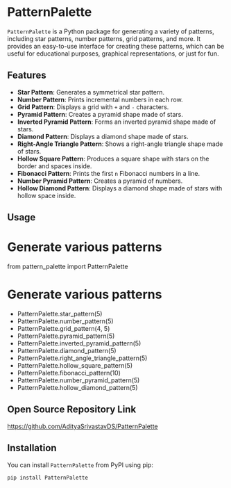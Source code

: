 # PatternPalette

`PatternPalette` is a Python package for generating a variety of patterns, including star patterns, number patterns, grid patterns, and more. It provides an easy-to-use interface for creating these patterns, which can be useful for educational purposes, graphical representations, or just for fun.

## Features

- **Star Pattern**: Generates a symmetrical star pattern.
- **Number Pattern**: Prints incremental numbers in each row.
- **Grid Pattern**: Displays a grid with `+` and `-` characters.
- **Pyramid Pattern**: Creates a pyramid shape made of stars.
- **Inverted Pyramid Pattern**: Forms an inverted pyramid shape made of stars.
- **Diamond Pattern**: Displays a diamond shape made of stars.
- **Right-Angle Triangle Pattern**: Shows a right-angle triangle shape made of stars.
- **Hollow Square Pattern**: Produces a square shape with stars on the border and spaces inside.
- **Fibonacci Pattern**: Prints the first `n` Fibonacci numbers in a line.
- **Number Pyramid Pattern**: Creates a pyramid of numbers.
- **Hollow Diamond Pattern**: Displays a diamond shape made of stars with hollow space inside.


## Usage

# Generate various patterns
from pattern_palette import PatternPalette

# Generate various patterns
- PatternPalette.star_pattern(5)
- PatternPalette.number_pattern(5)
- PatternPalette.grid_pattern(4, 5)
- PatternPalette.pyramid_pattern(5)
- PatternPalette.inverted_pyramid_pattern(5)
- PatternPalette.diamond_pattern(5)
- PatternPalette.right_angle_triangle_pattern(5)
- PatternPalette.hollow_square_pattern(5)
- PatternPalette.fibonacci_pattern(10)
- PatternPalette.number_pyramid_pattern(5)
- PatternPalette.hollow_diamond_pattern(5)



## Open Source Repository Link
https://github.com/AdityaSrivastavDS/PatternPalette


## Installation

You can install `PatternPalette` from PyPI using pip:

```bash
pip install PatternPalette


